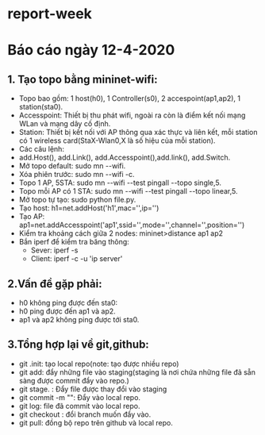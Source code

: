 # report-week
# Báo cáo ngày 12-4-2020

## 1. Tạo topo bằng mininet-wifi:
- Topo bao gồm: 1 host(h0), 1 Controller(s0), 2 accespoint(ap1,ap2), 1 station(sta0).
- Accesspoint: Thiết bị thu phát wifi, ngoài ra còn là điểm kết nối mạng WLan và mạng dây cố định.
- Station: Thiết bị kết nối với AP thông qua xác thực và liên kết, mỗi station có 1 wireless card(StaX-Wlan0,X là số hiệu của mỗi station).
- Các câu lệnh: 
 - add.Host(), add.Link(), add.Accesspoint(),add.link(), add.Switch.
 - Mở topo default: sudo mn --wifi.
 - Xóa phiên trước: sudo mn --wifi -c.
 - Topo 1 AP, 5STA: sudo mn --wifi --test pingall --topo single,5.
 - Topo mỗi AP có 1 STA: sudo mn --wifi --test pingall --topo linear,5.
 - Mở topo tự tạo: sudo python file.py.
 - Tạo host: h1=net.addHost('h1',mac='',ip='')
 - Tạo AP: ap1=net.addAccesspoint('ap1',ssid='',mode='',channel='',position='')
 - Kiểm tra khoảng cách giữa 2 nodes: mininet>distance ap1 ap2
- Bắn iperf để kiểm tra băng thông: 
  - Sever: iperf -s
  - Client: iperf -c -u 'ip server'

## 2.Vấn đề gặp phải: 
- h0 không ping được đến sta0:
 - h0 ping được đến ap1 và ap2.
 - ap1 và ap2 không ping được tới sta0.

## 3.Tổng hợp lại về git,github:
- git .init: tạo local repo(note: tạo được nhiều repo)
- git add: đẩy những file vào staging(staging là nơi chứa những file đã sẵn sàng được commit đẩy vào repo.) 
- git stage. : Đẩy file được thay đổi vào staging
- git commit -m "": Đẩy vào local repo.
- git log: file đã commit vào local repo.
- git checkout <branch>: đổi branch muốn đẩy vào.
- git pull: đồng bộ repo trên github và local repo.




 
